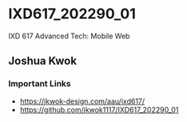 # IXD617_202290_01
IXD 617 Advanced Tech: Mobile Web

## Joshua Kwok

### Important Links
- https://jkwok-design.com/aau/ixd617/
- https://github.com/jkwok1117/IXD617_202290_01
